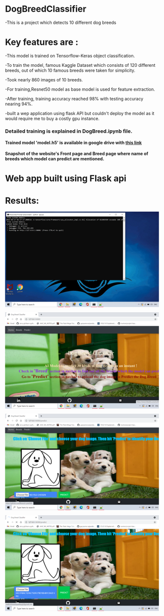 # DogBreedClassifier
-This is a project which detects 10 different dog breeds

# Key features are :
-This model is trained on Tensorflow-Keras object classification.

-To train the model, famous Kaggle Dataset which consists of 120 different breeds, out of which 10 famous breeds were taken for simplicity.

-Took nearly 860 images of 10 breeds.

-For training,Resnet50 model as base model is used for feature extraction.

-After training, training accuracy reached 98% with testing accuracy nearing 94%.

-built a wep application using flask API but couldn't deploy the model as it would require me to buy a costly gpu instance.


<h3> Detailed training is explained in DogBreed.ipynb file. </h3>

<h4>Trained model 'model.h5' is available in google drive with <a href="https://drive.google.com/file/d/1dGLvmSlCQHAno45yVk-K6AcWhIBANzEM/view?usp=sharing">this link</a></h4>

<b>Snapshot of the website's Front page and Breed page where name of breeds which model can predict are mentioned.</b>
# Web app built using Flask api
 
# Results:

![Screenshot(15)](https://github.com/bpatel585/DogBreed/blob/main/Results/Screenshot%20(15).png)

![Screenshot(12)](https://github.com/bpatel585/DogBreed/blob/main/Results/Screenshot%20(12).png)

![Screenshot(13)](https://github.com/bpatel585/DogBreed/blob/main/Results/Screenshot%20(13).png)

![Screenshot(14)](https://github.com/bpatel585/DogBreed/blob/main/Results/Screenshot%20(14).png)
